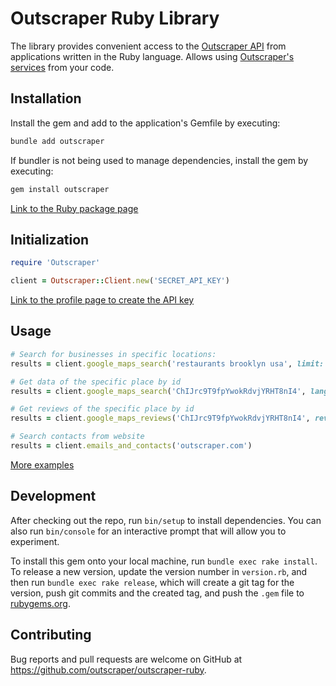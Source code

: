# Outscraper Ruby Library

The library provides convenient access to the [Outscraper API](https://app.outscraper.com/api-docs) from applications written in the Ruby language. Allows using [Outscraper's services](https://outscraper.com/services/) from your code.

## Installation

Install the gem and add to the application's Gemfile by executing:
```bash
bundle add outscraper
```

If bundler is not being used to manage dependencies, install the gem by executing:
```bash
gem install outscraper
```

[Link to the Ruby package page](https://rubygems.org/gems/outscraper)

## Initialization
```ruby
require 'Outscraper'

client = Outscraper::Client.new('SECRET_API_KEY')
```
[Link to the profile page to create the API key](https://app.outscraper.com/profile)

## Usage

```ruby
# Search for businesses in specific locations:
results = client.google_maps_search('restaurants brooklyn usa', limit: 20, language: 'en', region: 'us')

# Get data of the specific place by id
results = client.google_maps_search('ChIJrc9T9fpYwokRdvjYRHT8nI4', language: 'en')

# Get reviews of the specific place by id
results = client.google_maps_reviews('ChIJrc9T9fpYwokRdvjYRHT8nI4', reviews_limit: 20, language: 'en')

# Search contacts from website
results = client.emails_and_contacts('outscraper.com')
```

[More examples](https://github.com/outscraper/outscraper-ruby/tree/master/examples)

## Development

After checking out the repo, run `bin/setup` to install dependencies. You can also run `bin/console` for an interactive prompt that will allow you to experiment.

To install this gem onto your local machine, run `bundle exec rake install`. To release a new version, update the version number in `version.rb`, and then run `bundle exec rake release`, which will create a git tag for the version, push git commits and the created tag, and push the `.gem` file to [rubygems.org](https://rubygems.org).

## Contributing
Bug reports and pull requests are welcome on GitHub at https://github.com/outscraper/outscraper-ruby.
